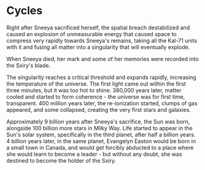 # Cycles

Right after Sneeya sacrificed herself, the spatial breach destabilized and caused an explosion of unmeasurable energy
that caused space to compress very rapidly towards Sneeya's remains, taking all the Kal-71 units with it and fusing
all matter into a singularity that will eventually explode.

When Sneeya died, her mark and some of her memories were recorded into the Sxiry's blade.

The singularity reaches a critical threshold and expands rapidly, increasing the temperature of the universe. The first
light came out within the first three minutes, but it was too hot to shine. 380,000 years later, matter cooled and
started to form coherence - the universe was for first time, transparent. 400 million years later, the re-ionization
started, clumps of gas appeared, and some collapsed, creating the very first stars and galaxies.

Approximately 9 billion years after Sneeya's sacrifice, the Sun was born, alongside 100 billion more stars in Milky Way.
Life started to appear in the Sun's solar system, specifically in the third planet, after half a billion years. 4
billion years later, in the same planet, Evangelyn Easton would be born in a small town in Canada, and would get
forcibly abducted to a place where she would learn to become a leader - but without any doubt, she was destined to
become the holder of the Sxiry.

